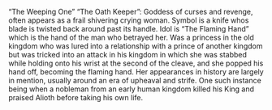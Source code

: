 “The Weeping One” “The Oath Keeper”: Goddess of curses and revenge, often appears as a frail shivering crying woman. Symbol is a knife whos blade is twisted back around past its handle. Idol is “The Flaming Hand” which is the hand of the man who betrayed her. Was a princess in the old kingdom who was lured into a relationship with a prince of another kingdom but was tricked into an attack in his kingdom in which she was stabbed while holding onto his wrist at the second of the cleave, and she popped his hand off, becoming the flaming hand. Her appearances in history are largely in mention, usually around an era of upheaval and strife. One such instance being when a nobleman from an early human kingdom killed his King and praised Alioth before taking his own life.